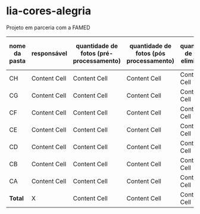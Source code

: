 # lia-cores-alegria

Projeto em parceria com a FAMED

| nome da pasta | responsável | quantidade de fotos (pré-processamento) | quantidade de fotos (pós processamento) | quantidade de fotos eliminadas | link para a pasta original | link para a pasta (pós processamento) |
|---------------|-------------|------------------------------------------|------------------------------------------|--------------------------------|-----------------------------|----------------------------------------|
| CH            | Content Cell | Content Cell                             | Content Cell                             | Content Cell                   | Content Cell               | Content Cell                            |
| CG            | Content Cell | Content Cell                             | Content Cell                             | Content Cell                   | Content Cell               | Content Cell                            |
| CF            | Content Cell | Content Cell                             | Content Cell                             | Content Cell                   | Content Cell               | Content Cell                            |
| CE            | Content Cell | Content Cell                             | Content Cell                             | Content Cell                   | Content Cell               | Content Cell                            |
| CD            | Content Cell | Content Cell                             | Content Cell                             | Content Cell                   | Content Cell               | Content Cell                            |
| CB            | Content Cell | Content Cell                             | Content Cell                             | Content Cell                   | Content Cell               | Content Cell                            |
| CA            | Content Cell | Content Cell                             | Content Cell                             | Content Cell                   | Content Cell               | Content Cell                            |
| **Total**     | X            | Content Cell                             | Content Cell                             | Content Cell                   | X           | X                                      |
